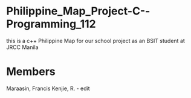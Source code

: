# Philippine_Map_Project-C--Programming_112
this is a c++ Philippine Map for our school project as an BSIT student at JRCC Manila

# Members
Maraasin, Francis Kenjie, R. - edit

